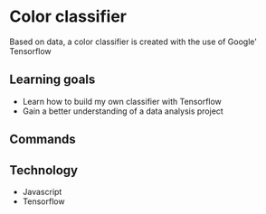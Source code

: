 # Color classifier
Based on data, a color classifier is created with the use of Google' Tensorflow

## Learning goals
- Learn how to build my own classifier with Tensorflow
- Gain a better understanding of a data analysis project

## Commands

## Technology
- Javascript
- Tensorflow
